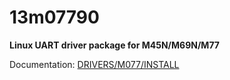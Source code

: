 # 13m07790

**Linux UART driver package for M45N/M69N/M77**

Documentation: [DRIVERS/M077/INSTALL](DRIVERS/M077/INSTALL)
